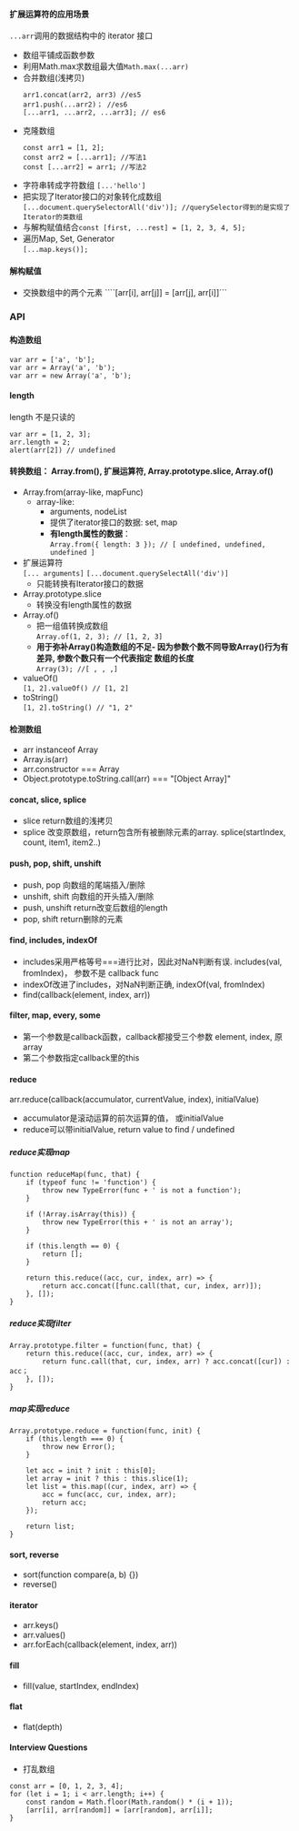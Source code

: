 ####  扩展运算符的应用场景
```...arr```调用的数据结构中的 iterator 接口       
- 数组平铺成函数参数   
- 利用Math.max求数组最大值```Math.max(...arr)```  
- 合并数组(浅拷贝) 
	```
	arr1.concat(arr2, arr3) //es5
	arr1.push(...arr2)； //es6
	[...arr1, ...arr2, ...arr3]; // es6
	```  
- 克隆数组  
	``` 
	const arr1 = [1, 2];
	const arr2 = [...arr1]; //写法1
	const [...arr2] = arr1; //写法2
	```   
- 字符串转成字符数组 ```[...'hello']```    
- 把实现了Iterator接口的对象转化成数组   
	```[...document.querySelectorAll('div')]; //querySelector得到的是实现了Iterator的类数组```    
- 与解构赋值结合```const [first, ...rest] = [1, 2, 3, 4, 5];```
- 遍历Map, Set, Generator  
	```[...map.keys()];```

#### 解构赋值  
- 交换数组中的两个元素 
````[arr[i], arr[j]] = [arr[j], arr[i]]```

### API
#### 构造数组

```
var arr = ['a', 'b'];
var arr = Array('a', 'b');
var arr = new Array('a', 'b');
``` 

#### length
length 不是只读的
```
var arr = [1, 2, 3];
arr.length = 2;
alert(arr[2]) // undefined
```

#### 转换数组： Array.from(), 扩展运算符, Array.prototype.slice, Array.of()
- Array.from(array-like, mapFunc)
	- array-like: 
		- arguments, nodeList
		- 提供了iterator接口的数据: set, map
		- **有length属性的数据**：  
		```Array.from({ length: 3 }); // [ undefined, undefined, undefined ]```   
- 扩展运算符  
```[... arguments]``` ```[...document.querySelectAll('div')]```   
	- 只能转换有Iterator接口的数据  
- Array.prototype.slice
	- 转换没有length属性的数据
- Array.of()   
	- 把一组值转换成数组  
	```Array.of(1, 2, 3); // [1, 2, 3] ```  
	- **用于弥补Array()构造数组的不足- 因为参数个数不同导致Array()行为有差异, 参数个数只有一个代表指定 数组的长度**  
	```Array(3); //[ , , ,]```  
- valueOf()   
	```[1, 2].valueOf() // [1, 2]```
- toString()  
	```[1, 2].toString() // "1, 2"```

#### 检测数组 
- arr instanceof Array
- Array.is(arr) 
- arr.constructor === Array
- Object.prototype.toString.call(arr) === "[Object Array]"

#### concat, slice, splice
- slice return数组的浅拷贝
- splice 改变原数组，return包含所有被删除元素的array. splice(startIndex, count, item1, item2..)

#### push, pop, shift, unshift
- push, pop 向数组的尾端插入/删除
- unshift, shift 向数组的开头插入/删除
- push, unshift return改变后数组的length
- pop, shift return删除的元素 

#### find, includes, indexOf
- includes采用严格等号===进行比对，因此对NaN判断有误. includes(val, fromIndex)， 参数不是 callback func
- indexOf改进了includes，对NaN判断正确, indexOf(val, fromIndex)
- find(callback(element, index, arr))

#### filter, map, every, some
- 第一个参数是callback函数，callback都接受三个参数 element, index, 原array
- 第二个参数指定callback里的this

#### reduce
arr.reduce(callback(accumulator, currentValue, index), initialValue)
- accumulator是滚动运算的前次运算的值， 或initialValue
- reduce可以带initialValue, return value to find / undefined

##### reduce实现map
```
function reduceMap(func, that) {
	if (typeof func != 'function') {
		throw new TypeError(func + ' is not a function');
	}

	if (!Array.isArray(this)) {
		throw new TypeError(this + ' is not an array');
	}

	if (this.length == 0) {
		return [];
	}

	return this.reduce((acc, cur, index, arr) => {
		return acc.concat([func.call(that, cur, index, arr)]);
	}, []); 
}
```

##### reduce实现filter
```
Array.prototype.filter = function(func, that) {
	return this.reduce((acc, cur, index, arr) => {
		return func.call(that, cur, index, arr) ? acc.concat([cur]) : acc；
	}, []);
}
```

##### map实现reduce
```
Array.prototype.reduce = function(func, init) {
	if (this.length === 0) {
		throw new Error();
	}

	let acc = init ? init : this[0];
	let array = init ? this : this.slice(1);
	let list = this.map((cur, index, arr) => {
		acc = func(acc, cur, index, arr);
		return acc;
	});

	return list;
}
```

#### sort, reverse
- sort(function compare(a, b) {})    
- reverse()

#### iterator
- arr.keys()
- arr.values()
- arr.forEach(callback(element, index, arr))

#### fill
- fill(value, startIndex, endIndex)

#### flat
- flat(depth) 

#### Interview Questions
- 打乱数组
```
const arr = [0, 1, 2, 3, 4];
for (let i = 1; i < arr.length; i++) {
    const random = Math.floor(Math.random() * (i + 1));
    [arr[i], arr[random]] = [arr[random], arr[i]];
}
```
